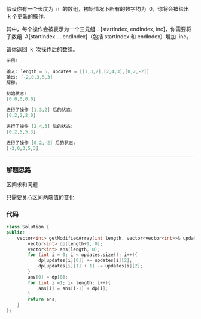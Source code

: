 假设你有一个长度为  n  的数组，初始情况下所有的数字均为  0，你将会被给出  k​​​​​​​ 个更新的操作。

其中，每个操作会被表示为一个三元组：[startIndex, endIndex, inc]，你需要将子数组  A[startIndex ... endIndex]（包括 startIndex 和 endIndex）增加  inc。

请你返回  k  次操作后的数组。

```cpp
示例:

输入: length = 5, updates = [[1,3,2],[2,4,3],[0,2,-2]]
输出: [-2,0,3,5,3]
解释:

初始状态:
[0,0,0,0,0]

进行了操作 [1,3,2] 后的状态:
[0,2,2,2,0]

进行了操作 [2,4,3] 后的状态:
[0,2,5,5,3]

进行了操作 [0,2,-2] 后的状态:
[-2,0,3,5,3]
```

---

### 解题思路

区间求和问题

只需要关心区间两端值的变化

### 代码

```cpp
class Solution {
public:
    vector<int> getModifiedArray(int length, vector<vector<int>>& updates) {
        vector<int> dp(length+1, 0);
        vector<int> ans(length, 0);
        for (int i = 0; i < updates.size(); i++){
            dp[updates[i][0]] += updates[i][2];
            dp[updates[i][1] + 1] -= updates[i][2];
        }
        ans[0] = dp[0];
        for (int i =1; i< length; i++){
            ans[i] = ans[i-1] + dp[i];
        }
        return ans;
    }
};
```
